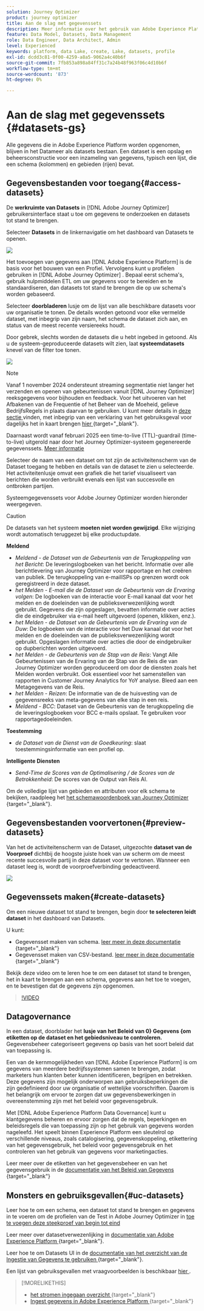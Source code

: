 ```yaml
---
solution: Journey Optimizer
product: journey optimizer
title: Aan de slag met gegevenssets
description: Meer informatie over het gebruik van Adobe Experience Platform-gegevenssets in Adobe Journey Optimizer
feature: Data Model, Datasets, Data Management
role: Data Engineer, Data Architect, Admin
level: Experienced
keywords: platform, data Lake, create, Lake, datasets, profile
exl-id: dcdd3c81-0f00-4259-a8a5-9062a4c40b6f
source-git-commit: 7fb853a898a84ff31c7a24b48f963f06c4d10b6f
workflow-type: tm+mt
source-wordcount: '873'
ht-degree: 0%

---
```


# Aan de slag met gegevenssets {#datasets-gs}

Alle gegevens die in Adobe Experience Platform worden opgenomen, blijven in het Datameer als datasets bestaan. Een dataset is een opslag en beheersconstructie voor een inzameling van gegevens, typisch een lijst, die een schema (kolommen) en gebieden (rijen) bevat.

## Gegevensbestanden voor toegang{#access-datasets}

De **werkruimte van Datasets** in [!DNL Adobe Journey Optimizer] gebruikersinterface staat u toe om gegevens te onderzoeken en datasets tot stand te brengen.

Selecteer **Datasets** in de linkernavigatie om het dashboard van Datasets te openen.

![](assets/datasets-home.png)

Het toevoegen van gegevens aan [!DNL Adobe Experience Platform] is de basis voor het bouwen van een Profiel. Vervolgens kunt u profielen gebruiken in [!DNL Adobe Journey Optimizer] . Bepaal eerst schema&#39;s, gebruik hulpmiddelen ETL om uw gegevens voor te bereiden en te standaardiseren, dan datasets tot stand te brengen die op uw schema&#39;s worden gebaseerd.

Selecteer **doorbladeren** lusje om de lijst van alle beschikbare datasets voor uw organisatie te tonen. De details worden getoond voor elke vermelde dataset, met inbegrip van zijn naam, het schema de dataset zich aan, en status van de meest recente versiereeks houdt.

Door gebrek, slechts worden de datasets die u hebt ingebed in getoond. Als u de systeem-geproduceerde datasets wilt zien, laat **systeemdatasets** knevel van de filter toe tonen.

![](assets/ajo-system-datasets.png)

>[!NOTE]
>
>Vanaf 1 november 2024 ondersteunt streaming segmentatie niet langer het verzenden en openen van gebeurtenissen vanuit [!DNL Journey Optimizer] reeksgegevens voor bijhouden en feedback. Voor het uitvoeren van het Afbakenen van de Frequentie of het Beheer van de Moeheid, gelieve BedrijfsRegels in plaats daarvan te gebruiken. U kunt meer details in [ deze sectie ](../conflict-prioritization/rule-sets.md) vinden, met inbegrip van een verklaring van het gebruiksgeval voor dagelijks het in kaart brengen [ hier ](https://experienceleaguecommunities.adobe.com/t5/journey-optimizer-blogs/elevate-customer-experience-with-daily-frequency-capping-in-ajo/ba-p/761510){target="_blank"}.
>
>Daarnaast wordt vanaf februari 2025 een time-to-live (TTL)-guardrail (time-to-live) uitgerold naar door het Journey Optimizer-systeem gegenereerde gegevenssets. [Meer informatie](datasets-ttl.md)

Selecteer de naam van een dataset om tot zijn de activiteitenscherm van de Dataset toegang te hebben en details van de dataset te zien u selecteerde. Het activiteitenlusje omvat een grafiek die het tarief visualiseert van berichten die worden verbruikt evenals een lijst van succesvolle en ontbroken partijen.

Systeemgegevenssets voor Adobe Journey Optimizer worden hieronder weergegeven.

>[!CAUTION]
>
> De datasets van het systeem **moeten niet worden gewijzigd**. Elke wijziging wordt automatisch teruggezet bij elke productupdate.

**Meldend**

* _Meldend - de Dataset van de Gebeurtenis van de Terugkoppeling van het Bericht_: De leveringslogboeken van het bericht. Informatie over alle berichtlevering van Journey Optimizer voor rapportage en het creëren van publiek. De terugkoppeling van e-mailISPs op grenzen wordt ook geregistreerd in deze dataset.
* _het Melden - E-mail die de Dataset van de Gebeurtenis van de Ervaring volgen_: De logboeken van de interactie voor E-mail kanaal dat voor het melden en de doeleinden van de publieksverwezenlijking wordt gebruikt. Gegevens die zijn opgeslagen, bevatten informatie over acties die de eindgebruiker via e-mail heeft uitgevoerd (openen, klikken, enz.).
* _het Melden - de Dataset van de Gebeurtenis van de Ervaring van de Duw_: De logboeken van de interactie voor het Duw kanaal dat voor het melden en de doeleinden van de publieksverwezenlijking wordt gebruikt. Opgeslagen informatie over acties die door de eindgebruiker op dupberichten worden uitgevoerd.
* _het Melden - de Gebeurtenis van de Stap van de Reis_: Vangt Alle Gebeurtenissen van de Ervaring van de Stap van de Reis die van Journey Optimizer worden geproduceerd om door de diensten zoals het Melden worden verbruikt. Ook essentieel voor het samenstellen van rapporten in Customer Journey Analytics for YoY analyse. Bleed aan een Metagegevens van de Reis.
* _het Melden - Reizen_: De informatie van de de huisvesting van de gegevensreeks van meta-gegevens van elke stap in een reis.
* _Meldend - BCC_: Dataset van de Gebeurtenis van de terugkoppeling die de leveringslogboeken voor BCC e-mails opslaat. Te gebruiken voor rapportagedoeleinden.

**Toestemming**

* _de Dataset van de Dienst van de Goedkeuring_: slaat toestemmingsinformatie van een profiel op.

**Intelligente Diensten**

* _Send-Time de Scores van de Optimalisering / de Scores van de Betrokkenheid_: De scores van de Output van Reis AI.

Om de volledige lijst van gebieden en attributen voor elk schema te bekijken, raadpleeg het [ het schemawoordenboek van Journey Optimizer ](https://experienceleague.adobe.com/tools/ajo-schemas/schema-dictionary.html){target="_blank"}.

## Gegevensbestanden voorvertonen{#preview-datasets}

Van het de activiteitenscherm van de Dataset, uitgezochte **dataset van de Voorproef** dichtbij de hoogste juiste hoek van uw scherm om de meest recente succesvolle partij in deze dataset voor te vertonen. Wanneer een dataset leeg is, wordt de voorproefverbinding gedeactiveerd.

![](assets/dataset-preview.png)

## Gegevenssets maken{#create-datasets}

Om een nieuwe dataset tot stand te brengen, begin door **te selecteren leidt dataset** in het dashboard van Datasets.

U kunt:

* Gegevensset maken van schema. [ leer meer in deze documentatie ](https://experienceleague.adobe.com/docs/experience-platform/catalog/datasets/user-guide.html#schema){target="_blank"}
* Gegevensset maken van CSV-bestand. [ leer meer in deze documentatie ](https://experienceleague.adobe.com/docs/experience-platform/ingestion/tutorials/map-a-csv-file.html){target="_blank"}

Bekijk deze video om te leren hoe te om een dataset tot stand te brengen, het in kaart te brengen aan een schema, gegevens aan het toe te voegen, en te bevestigen dat de gegevens zijn opgenomen.

>[!VIDEO](https://video.tv.adobe.com/v/334293?quality=12)

## Datagovernance

In een dataset, doorblader het **lusje van het Beleid van 0} Gegevens {om etiketten op de dataset en het gebiedsniveau te controleren.** Gegevensbeheer categoriseert gegevens op basis van het soort beleid dat van toepassing is.

Een van de kernmogelijkheden van [!DNL Adobe Experience Platform] is om gegevens van meerdere bedrijfssystemen samen te brengen, zodat marketers hun klanten beter kunnen identificeren, begrijpen en betrekken. Deze gegevens zijn mogelijk onderworpen aan gebruiksbeperkingen die zijn gedefinieerd door uw organisatie of wettelijke voorschriften. Daarom is het belangrijk om ervoor te zorgen dat uw gegevensbewerkingen in overeenstemming zijn met het beleid voor gegevensgebruik.

Met [!DNL Adobe Experience Platform Data Governance] kunt u klantgegevens beheren en ervoor zorgen dat de regels, beperkingen en beleidsregels die van toepassing zijn op het gebruik van gegevens worden nageleefd. Het speelt binnen Experience Platform een sleutelrol op verschillende niveaus, zoals catalogisering, gegevenskoppeling, etikettering van het gegevensgebruik, het beleid voor gegevensgebruik en het controleren van het gebruik van gegevens voor marketingacties.

Leer meer over de etiketten van het gegevensbeheer en van het gegevensgebruik in de [ documentatie van het Beleid van Gegevens ](https://experienceleague.adobe.com/docs/experience-platform/data-governance/labels/user-guide.html){target="_blank"}

## Monsters en gebruiksgevallen{#uc-datasets}

Leer hoe te om een schema, een dataset tot stand te brengen en gegevens in te voeren om de profielen van de Test in Adobe Journey Optimizer in [ toe te voegen deze steekproef van begin tot eind ](../audience/creating-test-profiles.md)

Leer meer over datasetverwezenlijking in [ documentatie van Adobe Experience Platform ](https://experienceleague.adobe.com/docs/experience-platform/catalog/datasets/overview.html){target="_blank"}.

Leer hoe te om Datasets UI in de [ documentatie van het overzicht van de Ingestie van Gegevens te gebruiken ](https://experienceleague.adobe.com/docs/experience-platform/ingestion/home.html){target="_blank"}.

Een lijst van gebruiksgevallen met vraagvoorbeelden is beschikbaar [ hier ](../data/datasets-query-examples.md).

>[!MORELIKETHIS]
>
>* [ het stromen ingegaan overzicht ](https://experienceleague.adobe.com/docs/experience-platform/ingestion/streaming/overview.html?lang=nl){target="_blank"}
>* [ Ingest gegevens in Adobe Experience Platform ](https://experienceleague.adobe.com/docs/experience-platform/ingestion/tutorials/ingest-batch-data.html){target="_blank"}
